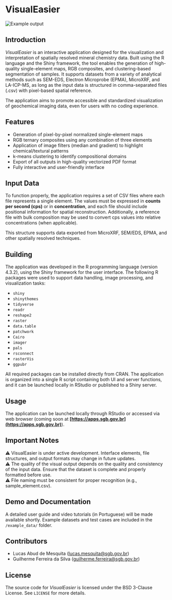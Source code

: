# VisualEasier

![Example output](documents/example_output.png)

## Introduction  
*VisualEasier* is an interactive application designed for the visualization and interpretation of spatially resolved mineral chemistry data. Built using the R language and the Shiny framework, the tool enables the generation of high-quality single-element maps, RGB composites, and clustering-based segmentation of samples. It supports datasets from a variety of analytical methods such as SEM-EDS, Electron Microprobe (EPMA), MicroXRF, and LA-ICP-MS, as long as the input data is structured in comma-separated files (.csv) with pixel-based spatial reference.

The application aims to promote accessible and standardized visualization of geochemical imaging data, even for users with no coding experience.

## Features  
- Generation of pixel-by-pixel normalized single-element maps  
- RGB ternary composites using any combination of three elements  
- Application of image filters (median and gradient) to highlight chemical/textural patterns  
- k-means clustering to identify compositional domains  
- Export of all outputs in high-quality vectorized PDF format  
- Fully interactive and user-friendly interface

## Input Data  
To function properly, the application requires a set of CSV files where each file represents a single element. The values must be expressed in **counts per second (cps)** or in **concentration**, and each file should include positional information for spatial reconstruction. Additionally, a reference file with bulk composition may be used to convert cps values into relative concentrations (when applicable).  

This structure supports data exported from MicroXRF, SEM/EDS, EPMA, and other spatially resolved techniques.

## Building  
The application was developed in the R programming language (version 4.3.2), using the Shiny framework for the user interface. The following R packages were used to support data handling, image processing, and visualization tasks:

- `shiny`  
- `shinythemes`  
- `tidyverse`  
- `readr`  
- `reshape2`  
- `raster`  
- `data.table`  
- `patchwork`  
- `Cairo`  
- `imager`  
- `pals`  
- `rsconnect`  
- `rasterVis`  
- `ggpubr`  

All required packages can be installed directly from CRAN. The application is organized into a single R script containing both UI and server functions, and it can be launched locally in RStudio or published to a Shiny server.

## Usage  
The application can be launched locally through RStudio or accessed via web browser (coming soon at **[https://apps.sgb.gov.br](https://apps.sgb.gov.br)**).  

## Important Notes  
⚠️ VisualEasier is under active development. Interface elements, file structures, and output formats may change in future updates.  
⚠️ The quality of the visual output depends on the quality and consistency of the input data. Ensure that the dataset is complete and properly formatted before use.  
⚠️ File naming must be consistent for proper recognition (e.g., sample_element.csv).  

## Demo and Documentation  
A detailed user guide and video tutorials (in Portuguese) will be made available shortly. Example datasets and test cases are included in the `/example_data/` folder.

## Contributors  
- Lucas Abud de Mesquita (lucas.mesquita@sgb.gov.br)
- Guilherme Ferreira da Silva (guilherme.ferreira@sgb.gov.br)  

## License  
The source code for *VisualEasier* is licensed under the BSD 3-Clause License. See `LICENSE` for more details.
